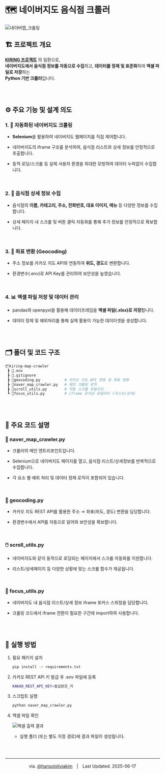 # 🗺️ 네이버지도 음식점 크롤러

![네이버맵_크롤링](https://github.com/user-attachments/assets/84d77161-03ef-4fda-8bc5-f1d8308dcab9)

## 🏗️ 프로젝트 개요

**[KIRING 프로젝트](https://github.com/kitworks-kiring/kiring-frontend)** 의 일환으로,<br />
**네이버지도에서 음식점 정보를 자동으로 수집**하고, **데이터를 정제 및 표준화**하여 **엑셀 파일로 저장**하는<br />
**Python 기반 크롤러**입니다.

<br /><br />

## ⚙️ 주요 기능 및 설계 의도

### 1. 🤖 자동화된 네이버지도 크롤링

- **Selenium**을 활용하여 네이버지도 웹페이지를 직접 제어합니다.

- 네이버지도의 iframe 구조를 분석하여, 음식점 리스트와 상세 정보를 안정적으로 추출합니다.

- 동적 로딩/스크롤 등 실제 사용자 환경을 최대한 모방하여 데이터 누락없이 수집합니다.

<br />

### 2. 📝 음식점 상세 정보 수집

- 음식점의 **이름, 카테고리, 주소, 전화번호, 대표 이미지, 메뉴** 등 다양한 정보를 수집합니다.

- 상세 페이지 내 스크롤 및 버튼 클릭 자동화를 통해 추가 정보를 안정적으로 확보합니다.

<br />

### 3. 📍 좌표 변환 (Geocoding)

- 주소 정보를 카카오 지도 API와 연동하여 **위도, 경도**로 변환합니다.

- 환경변수(.env)로 API Key를 관리하여 보안성을 높였습니다.

<br />

### 4. 📊 엑셀 파일 저장 및 데이터 관리

- pandas와 openpyxl을 활용해 데이터프레임을 **엑셀 파일(.xlsx)로 저장**합니다.

- 데이터 정제 및 예외처리를 통해 실제 활용이 가능한 데이터셋을 생성합니다.

<br /><br />

## 🗂️ 폴더 및 코드 구조

```bash
📦kiring-map-crawler
 ┣ 📜.env
 ┣ 📜.gitignore
 ┣ 📜geocoding.py           # 카카오 지도 API 연동 및 좌표 변환
 ┣ 📜naver_map_crawler.py   # 메인 크롤링 로직
 ┣ 📜scroll_utils.py        # 자동 스크롤 유틸리티
 ┗ 📜focus_utils.py         # iframe 포커싱 유틸리티 (리스트/상세)
```

<br /><br />

## 🧩 주요 코드 설명

### 🧾 naver_map_crawler.py

- 크롤러의 메인 엔트리포인트입니다.

- Selenium으로 네이버지도 페이지를 열고, 음식점 리스트/상세정보를 반복적으로 수집합니다.

- 각 요소 별 예외 처리 및 데이터 정제 로직이 포함되어 있습니다.

<br />

### 🧭 geocoding.py

- 카카오 지도 REST API를 활용한 주소 → 좌표(위도, 경도) 변환을 담당합니다.

- 환경변수에서 API를 자동으로 읽어와 보안성을 확보합니다.

<br />

### 🖱️ scroll_utils.py

- 네이버지도와 같이 동적으로 로딩되는 페이지에서 스크롤 자동화를 지원합니다.

- 리스트/상세페이지 등 다양한 상황에 맞는 스크롤 함수가 제공됩니다.

<br />

### 🔎 focus_utils.py

- 네이버지도 내 음식점 리스트/상세 정보 iframe 포커스 스위칭을 담당합니다.

- 크롤링 코드에서 iframe 전환이 필요한 구간에 import하여 사용합니다.

<br /><br />

## 🚀 실행 방법

1. 필요 패키지 설치

   ```bash
   pip install -r requirements.txt
   ```

2. 카카오 REST API 키 발급 후 .env 파일에 등록

   ```bash
   KAKAO_REST_API_KEY=발급받은_키
   ```

3. 스크립트 실행

   ```bash
   python naver_map_crawler.py
   ```

4. 엑셀 파일 확인

   ![엑셀 출력 결과](https://pub-cf3b9667253a490495a16433a99bd7ca.r2.dev/readme/crawler/%EC%97%91%EC%85%80_%EC%B6%9C%EB%A0%A5_%EA%B2%B0%EA%B3%BC.png)

   - 실행 폴더 (또는 별도 지정 경로)에 결과 파일이 생성됩니다.

<br /><br />

---

<div align="center">via. <a href="https://github.com/hansololiviakim" target="_blank">@hansololiviakim</a>　|　Last Updated. 2025-06-17
</div>
